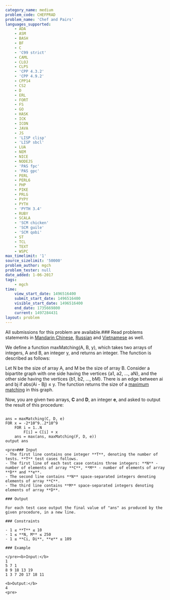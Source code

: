 ```yaml
---
category_name: medium
problem_code: CHEFPRAD
problem_name: 'Chef and Pairs'
languages_supported:
    - ADA
    - ASM
    - BASH
    - BF
    - C
    - 'C99 strict'
    - CAML
    - CLOJ
    - CLPS
    - 'CPP 4.3.2'
    - 'CPP 4.9.2'
    - CPP14
    - CS2
    - D
    - ERL
    - FORT
    - FS
    - GO
    - HASK
    - ICK
    - ICON
    - JAVA
    - JS
    - 'LISP clisp'
    - 'LISP sbcl'
    - LUA
    - NEM
    - NICE
    - NODEJS
    - 'PAS fpc'
    - 'PAS gpc'
    - PERL
    - PERL6
    - PHP
    - PIKE
    - PRLG
    - PYPY
    - PYTH
    - 'PYTH 3.4'
    - RUBY
    - SCALA
    - 'SCM chicken'
    - 'SCM guile'
    - 'SCM qobi'
    - ST
    - TCL
    - TEXT
    - WSPC
max_timelimit: '1'
source_sizelimit: '50000'
problem_author: mgch
problem_tester: null
date_added: 1-06-2017
tags:
    - mgch
time:
    view_start_date: 1496516400
    submit_start_date: 1496516400
    visible_start_date: 1496516400
    end_date: 1735669800
    current: 1497284431
layout: problem
---
```

All submissions for this problem are available.### Read problems statements in [Mandarin Chinese](http://www.codechef.com/download/translated/SNCKEL17/mandarin/CHEFPRAD.pdf), [Russian](http://www.codechef.com/download/translated/SNCKEL17/russian/CHEFPRAD.pdf) and [Vietnamese](http://www.codechef.com/download/translated/SNCKEL17/vietnamese/CHEFPRAD.pdf) as well.

We define a function maxMatching(A, B, y), which takes two arrays of integers, A and B, an integer y, and returns an integer. The function is described as follows:

Let N be the size of array A, and M be the size of array B. Consider a bipartite graph with one side having the vertices {a1, a2, ..., aN}, and the other side having the vertices {b1, b2, ..., bM}. There is an edge between ai and bj if abs(Ai - Bj) ≤ y. The function returns the size of a [maximum matching](https://en.wikipedia.org/wiki/Matching_(graph_theory)#Definition) in this graph.

 Now, you are given two arrays, **C** and **D**, an integer **e**, and asked to output the result of this procedure:

 ```

ans = maxMatching(C, D, e)
FOR x = -2*10^9..2*10^9
	 FOR i = 1..N
	 	 F[i] = C[i] + x
	 ans = max(ans, maxMatching(F, D, e))
output ans

<pre>### Input
- The first line contains one integer **T**, denoting the number of tests. **T** test cases follows.
- The first line of each test case contains three integers: **N** - number of elements of array **C**, **M** - number of elements of array **D** and **e**.
- The second line contains **N** space-separated integers denoting elements of array **C**.
- The third line contains **M** space-separated integers denoting elements of array **D**.

### Output

 For each test case output the final value of "ans" as produced by the given procedure, in a new line.

### Constraints

- 1 ≤ **T** ≤ 10
- 1 ≤ **N, M** ≤ 250
- 1 ≤ **Ci, Di**, **e** ≤ 109

### Example

</pre><b>Input:</b>
1
5 7 1
8 9 18 13 19
1 3 7 20 17 18 11

<b>Output:</b>
4
<pre>